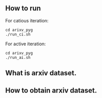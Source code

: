 ## How to run
For catious iteration:
```
cd arixv_pyg
./run_ci.sh
```
For active iteration:
```
cd arixv_pyg
./run_ai.sh
```

## What is arxiv dataset.


## How to obtain arxiv dataset.
